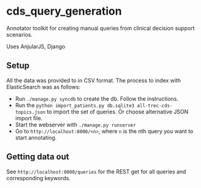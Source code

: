 # cds_query_generation
Annotator toolkit for creating manual queries from clinical decision support scenarios.

Uses AnjularJS, Django

## Setup 

All the data was provided to in CSV format. The process to index with ElasticSearch was as follows:

- Run `./manage.py syncdb` to create the db. Follow the instructions.
- Run the `python import_patients.py db.sqlite3 all-trec-cds-topics.json` to import the set of queries. Or choose alternative JSON import file.
- Start the webserver with `./manage.py runserver`
- Go to `http://localhost:8000/<n>`, where `n` is the nth query you want to start annotating.

## Getting data out

See `http://localhost:8000/queries` for the REST get for all queries and corresponding keywords.
